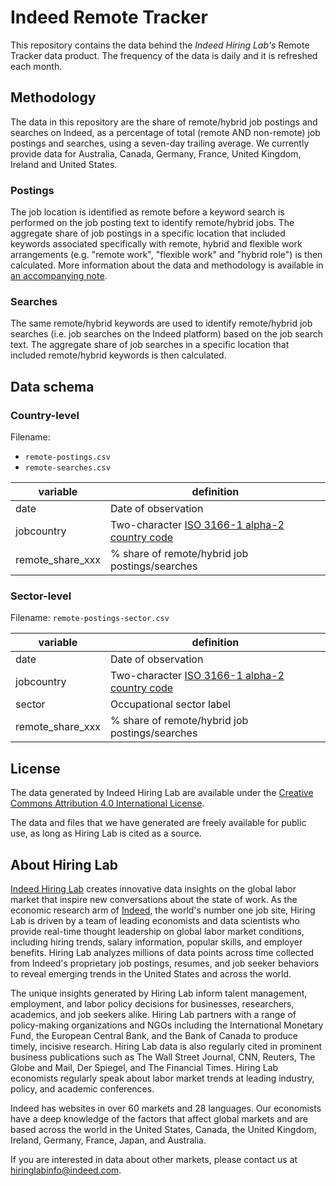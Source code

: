 # Indeed Remote Tracker

This repository contains the data behind the *Indeed Hiring Lab's* Remote Tracker data product. The frequency of the data is daily and it is refreshed each month.

## Methodology

The data in this repository are the share of remote/hybrid job postings and searches on Indeed, as a percentage of total (remote AND non-remote) job postings and searches, using a seven-day trailing average. We currently provide data for Australia, Canada, Germany, France, United Kingdom, Ireland and United States.

### Postings

The job location is identified as remote before a keyword search is performed on the job posting text to identify remote/hybrid jobs. The aggregate share of job postings in a specific location that included keywords associated specifically with remote, hybrid and flexible work arrangements (e.g. "remote work", "flexible work" and "hybrid role") is then calculated. More information about the data and methodology is available in [an accompanying note](https://www.hiringlab.org/wp-content/uploads/2023/06/Hybrid-Remote-Methodology.pdf).

### Searches

The same remote/hybrid keywords are used to identify remote/hybrid job searches (i.e. job searches on the Indeed platform) based on the job search text. The aggregate share of job searches in a specific location that included remote/hybrid keywords is then calculated.

## Data schema

### Country-level

Filename:

- `remote-postings.csv`
- `remote-searches.csv`

| variable   | definition                                                                          |
|------------|-------------------------------------------------------------------------------------|
| date       | Date of observation                                                                 |
| jobcountry | Two-character [ISO 3166-1 alpha-2 country code](https://www.iban.com/country-codes) |
| remote_share_xxx      | % share of remote/hybrid job postings/searches                                      |

### Sector-level

Filename: `remote-postings-sector.csv`

| variable   | definition                                                                          |
|------------|-------------------------------------------------------------------------------------|
| date       | Date of observation                                                                 |
| jobcountry | Two-character [ISO 3166-1 alpha-2 country code](https://www.iban.com/country-codes) |
| sector     | Occupational sector label                                                           |
| remote_share_xxx      | % share of remote/hybrid job postings/searches                                      |

## License

The data generated by Indeed Hiring Lab are available under the [Creative Commons Attribution 4.0 International License](https://creativecommons.org/licenses/by/4.0/).

The data and files that we have generated are freely available for public use, as long as Hiring Lab is cited as a source.

## About Hiring Lab

[Indeed Hiring Lab](https://hiringlab.org) creates innovative data insights on the global labor market that inspire new conversations about the state of work. As the economic research arm of [Indeed](https://www.indeed.com/), the world's number one job site, Hiring Lab is driven by a team of leading economists and data scientists who provide real-time thought leadership on global labor market conditions, including hiring trends, salary information, popular skills, and employer benefits. Hiring Lab analyzes millions of data points across time collected from Indeed's proprietary job postings, resumes, and job seeker behaviors to reveal emerging trends in the United States and across the world.

The unique insights generated by Hiring Lab inform talent management, employment, and labor policy decisions for businesses, researchers, academics, and job seekers alike. Hiring Lab partners with a range of policy-making organizations and NGOs including the International Monetary Fund, the European Central Bank, and the Bank of Canada to produce timely, incisive research. Hiring Lab data is also regularly cited in prominent business publications such as The Wall Street Journal, CNN, Reuters, The Globe and Mail, Der Spiegel, and The Financial Times. Hiring Lab economists regularly speak about labor market trends at leading industry, policy, and academic conferences.

Indeed has websites in over 60 markets and 28 languages. Our economists have a deep knowledge of the factors that affect global markets and are based across the world in the United States, Canada, the United Kingdom, Ireland, Germany, France, Japan, and Australia.

If you are interested in data about other markets, please contact us at <hiringlabinfo@indeed.com>.
